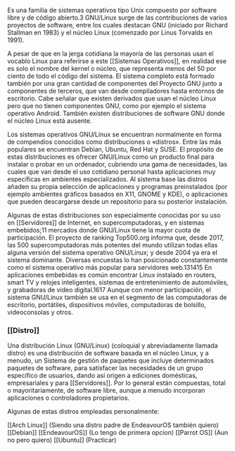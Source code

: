 Es una familia de sistemas operativos tipo Unix compuesto por software libre y de código abierto.3​ GNU/Linux surge de las contribuciones de varios proyectos de software, entre los cuales destacan GNU (iniciado por Richard Stallman en 1983) y el núcleo Linux (comenzado por Linus Torvalds en 1991).

A pesar de que en la jerga cotidiana la mayoría de las personas usan el vocablo Linux para referirse a este [[Sistemas Operativos]], en realidad ese es solo el nombre del kernel o núcleo, que representa menos del 50 por ciento de todo el código del sistema. El sistema completo está formado también por una gran cantidad de componentes del Proyecto GNU junto a componentes de terceros, que van desde compiladores hasta entornos de escritorio.​ Cabe señalar que existen derivados que usan el núcleo Linux pero que no tienen componentes GNU, como por ejemplo el sistema operativo Android. También existen distribuciones de software GNU donde el núcleo Linux está ausente.

Los sistemas operativos GNU/Linux se encuentran normalmente en forma de compendios conocidos como distribuciones o «distros». Entre las más populares se encuentran Debian, Ubuntu, Red Hat y SUSE. El propósito de estas distribuciones es ofrecer GNU/Linux como un producto final para instalar o probar en un ordenador, cubriendo una gama de necesidades, las cuales que van desde el uso cotidiano personal hasta aplicaciones muy específicas en ambientes especializados. Al sistema base las distros añaden su propia selección de aplicaciones y programas preinstalados (por ejemplo ambientes gráficos basados en X11, GNOME y KDE), o aplicaciones que pueden descargarse desde un repositorio para su posterior instalación.

Algunas de estas distribuciones son especialmente conocidas por su uso en [[Servidores]] de Internet, en supercomputadoras, y en sistemas embebidos;11​ mercados donde GNU/Linux tiene la mayor cuota de participación. El proyecto de ranking Top500.org informa que, desde 2017, las 500 supercomputadoras más potentes del mundo utilizan todas ellas alguna versión del sistema operativo GNU/Linux; y desde 2004 ya era el sistema dominante. Diversas encuestas lo han posicionado constantemente como el sistema operativo más popular para servidores web.13​14​15​ En aplicaciones embebidas es común encontrar Linux instalado en routers, smart TV y relojes inteligentes, sistemas de entretenimiento de automóviles, y grabadoras de video digital.16​17​ Aunque con menor participación, el sistema GNU/Linux también se usa en el segmento de las computadoras de escritorio, portátiles, dispositivos móviles, computadoras de bolsillo, videoconsolas y otros.

### [[Distro]]

Una distribución Linux (GNU/Linux) (coloquial y abreviadamente llamada distro) es una distribución de software basada en el núcleo Linux, y a menudo, un Sistema de gestión de paquetes que incluye determinados paquetes de software, para satisfacer las necesidades de un grupo específico de usuarios, dando así origen a ediciones domésticas, empresariales y para [[Servidores]]. Por lo general están compuestas, total o mayoritariamente, de software libre, aunque a menudo incorporan aplicaciones o controladores propietarios.

Algunas de estas distros empleadas personalmente:

[[Arch Linux]] (Siendo una distro padre de EndeavourOS también quiero)
[[Debian]]
[[EndeavourOS]] (Lo tengo de primera opcion)
[[Parrot OS]] (Aun no pero quiero)
[[Ubuntu]] (Practicar)
